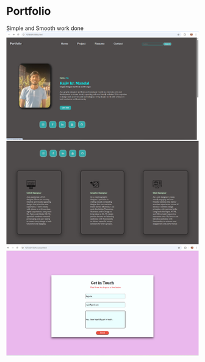 # Portfolio
Simple and Smooth work done
![image alt](https://github.com/Rajiv-mandal04/Portfolio/blob/main/Screenshot%202025-05-06%20092134.png)
![image alt](https://github.com/Rajiv-mandal04/Portfolio/blob/main/Screenshot%202025-05-26%20122929.png)
![image alt](https://github.com/Rajiv-mandal04/Portfolio/blob/main/Screenshot%202025-05-26%20123319.png)


